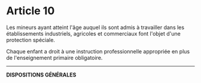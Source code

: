 # Article 10
Les mineurs ayant atteint l'âge auquel ils sont admis à travailler dans les
établissements industriels, agricoles et commerciaux font l'objet d'une protection
spéciale.

Chaque enfant a droit à une instruction professionnelle appropriée en plus de
l'enseignement primaire obligatoire.
***
**DISPOSITIONS GÉNÉRALES**